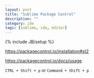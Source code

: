 ```yaml
---
layout: post
title: "Sublime Package Control"
description: ""
category: ide
tags: [sublime, ide, editor]
---
```

{% include JB/setup %}





<https://packagecontrol.io/installation#st2>


<https://packagecontrol.io/docs/usage>

``` CTRL + Shift + p ``` or ``` Command + Shift + p ```


